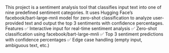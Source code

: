 This project is a sentiment analysis tool that classifies input text into one of nine predefined sentiment categories. It uses Hugging Face’s facebook/bart-large-mnli model for zero-shot classification to analyze user-provided text and output the top 3 sentiments with confidence percentages.
Features
✅ Interactive input for real-time sentiment analysis
✅ Zero-shot classification using facebook/bart-large-mnli
✅ Top 3 sentiment predictions with confidence percentages
✅ Edge case handling (empty input, ambiguous text, etc.)
